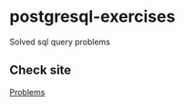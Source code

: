 # postgresql-exercises
Solved sql query problems

## Check site
[Problems](https://pgexercises.com/)
